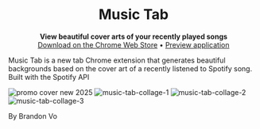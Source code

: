 <h1 align="center">Music Tab</h1>
<p align="center">
  <b>View beautiful cover arts of your recently played songs</b>
  <br/>
  <a align="center" href="https://chromewebstore.google.com/detail/music-tab/ognlklnalejbjmbliihoojjeeaeiobao?authuser=2&hl=en" target="_blank">Download on the Chrome Web Store</a> 
  •
  <a align="center" href="https://musictab.netlify.app/" target="_blank">Preview application</a> 
</p>

Music Tab is a new tab Chrome extension that generates beautiful backgrounds based on the cover art of a recently listened to Spotify song.  
Built with the Spotify API  

![promo cover new 2025](https://github.com/user-attachments/assets/60bd3577-abcd-47fb-a6f2-8d502c727b61)
![music-tab-collage-1](https://github.com/user-attachments/assets/5c6af010-fe01-4550-91ad-5b1b9b9c6fc1)
![music-tab-collage-2](https://github.com/user-attachments/assets/45177be6-543e-469a-b9c7-ec425fd33208)
![music-tab-collage-3](https://github.com/user-attachments/assets/7aae4c77-99c2-4623-b119-6136485004cd)

By Brandon Vo  
